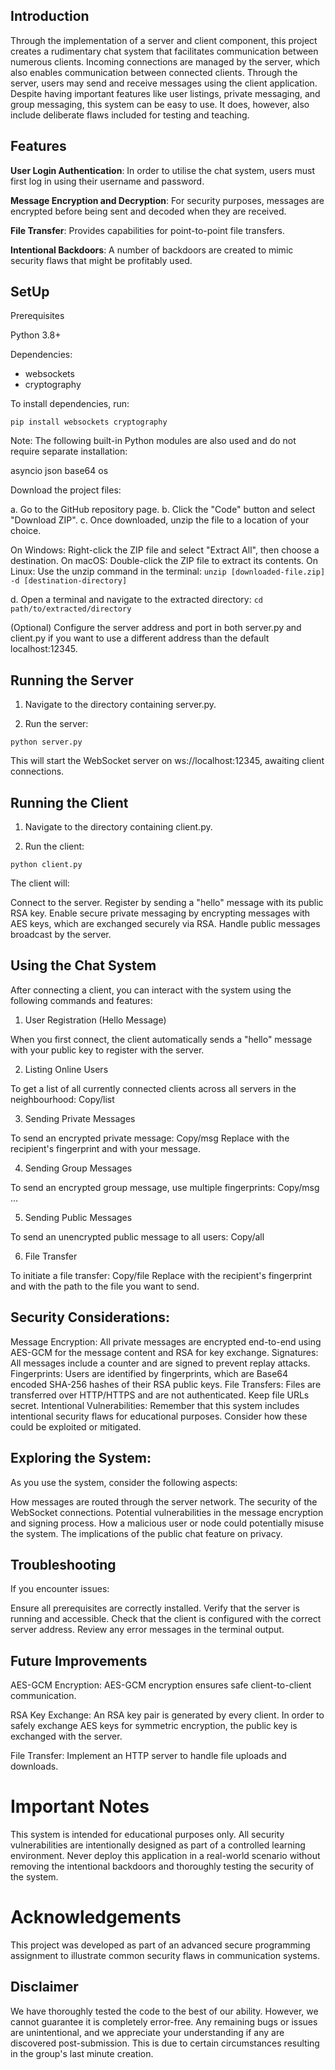 ## Introduction
Through the implementation of a server and client component, this project creates a rudimentary chat system that facilitates communication between numerous clients. Incoming connections are managed by the server, which also enables communication between connected clients. Through the server, users may send and receive messages using the client application. Despite having important features like user listings, private messaging, and group messaging, this system can be easy to use. It does, however, also include deliberate flaws included for testing and teaching.


## Features
**User Login Authentication**: In order to utilise the chat system, users must first log in using their username and password.

**Message Encryption and Decryption**: For security purposes, messages are encrypted before being sent and decoded when they are received.

**File Transfer**: Provides capabilities for point-to-point file transfers.

**Intentional Backdoors**: A number of backdoors are created to mimic security flaws that might be profitably used.

## SetUp
Prerequisites

Python 3.8+

Dependencies:
- websockets
- cryptography

To install dependencies, run:

`pip install websockets cryptography`

Note: The following built-in Python modules are also used and do not require separate installation:

asyncio
json
base64
os

Download the project files:

a. Go to the GitHub repository page.
b. Click the "Code" button and select "Download ZIP".
c. Once downloaded, unzip the file to a location of your choice. 

On Windows: Right-click the ZIP file and select "Extract All", then choose a destination.
On macOS: Double-click the ZIP file to extract its contents.
On Linux: Use the unzip command in the terminal:
`unzip [downloaded-file.zip] -d [destination-directory]`


d. Open a terminal and navigate to the extracted directory:
`cd path/to/extracted/directory`



(Optional) Configure the server address and port in both server.py and client.py if you want to use a different address than the default localhost:12345.

## Running the Server
1. Navigate to the directory containing server.py.

2. Run the server:
   
`python server.py`

This will start the WebSocket server on ws://localhost:12345, awaiting client connections.

## Running the Client
1. Navigate to the directory containing client.py.

2. Run the client:

`python client.py`

The client will:

Connect to the server.
Register by sending a "hello" message with its public RSA key.
Enable secure private messaging by encrypting messages with AES keys, which are exchanged securely via RSA.
Handle public messages broadcast by the server.

## Using the Chat System
After connecting a client, you can interact with the system using the following commands and features:

 1. User Registration (Hello Message)

When you first connect, the client automatically sends a "hello" message with your public key to register with the server.

 2. Listing Online Users

To get a list of all currently connected clients across all servers in the neighbourhood:
Copy/list


 3. Sending Private Messages

To send an encrypted private message:
Copy/msg <fingerprint> <message>
Replace <fingerprint> with the recipient's fingerprint and <message> with your message.

 4. Sending Group Messages

To send an encrypted group message, use multiple fingerprints:
Copy/msg <fingerprint1> <fingerprint2> ... <message>


 5. Sending Public Messages

To send an unencrypted public message to all users:
Copy/all <message>


 6. File Transfer

To initiate a file transfer:
Copy/file <fingerprint> <filepath>
Replace <fingerprint> with the recipient's fingerprint and <filepath> with the path to the file you want to send.

## Security Considerations:

Message Encryption: All private messages are encrypted end-to-end using AES-GCM for the message content and RSA for key exchange.
Signatures: All messages include a counter and are signed to prevent replay attacks.
Fingerprints: Users are identified by fingerprints, which are Base64 encoded SHA-256 hashes of their RSA public keys.
File Transfers: Files are transferred over HTTP/HTTPS and are not authenticated. Keep file URLs secret.
Intentional Vulnerabilities: Remember that this system includes intentional security flaws for educational purposes. Consider how these could be exploited or mitigated.

## Exploring the System:
As you use the system, consider the following aspects:

How messages are routed through the server network.
The security of the WebSocket connections.
Potential vulnerabilities in the message encryption and signing process.
How a malicious user or node could potentially misuse the system.
The implications of the public chat feature on privacy.

## Troubleshooting
If you encounter issues:

Ensure all prerequisites are correctly installed.
Verify that the server is running and accessible.
Check that the client is configured with the correct server address.
Review any error messages in the terminal output.

## Future Improvements
AES-GCM Encryption: AES-GCM encryption ensures safe client-to-client communication.

RSA Key Exchange: An RSA key pair is generated by every client. In order to safely exchange AES keys for symmetric encryption, the public key is exchanged with the server.

File Transfer: Implement an HTTP server to handle file uploads and downloads.

# Important Notes
This system is intended for educational purposes only.
All security vulnerabilities are intentionally designed as part of a controlled learning environment.
Never deploy this application in a real-world scenario without removing the intentional backdoors and thoroughly testing the security of the system.

# Acknowledgements
This project was developed as part of an advanced secure programming assignment to illustrate common security flaws in communication systems.

## Disclaimer
We have thoroughly tested the code to the best of our ability. However, we cannot guarantee it is completely error-free. Any remaining bugs or issues are unintentional, and we appreciate your understanding if any are discovered post-submission. This is due to certain circumstances resulting in the group's last minute creation. 
